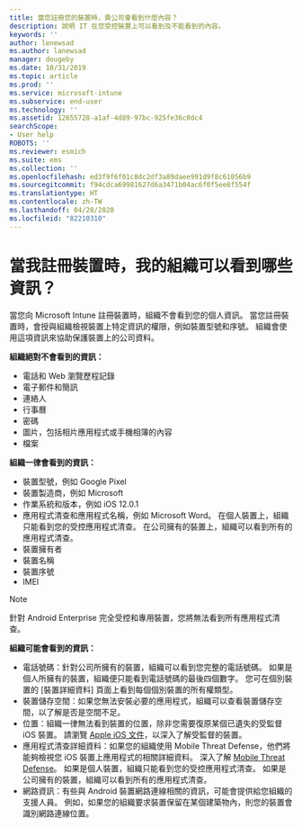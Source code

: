 ```yaml
---
title: 當您註冊您的裝置時，貴公司會看到什麼內容？
description: 說明 IT 在您受控裝置上可以看到及不能看到的內容。
keywords: ''
author: lenewsad
ms.author: lanewsad
manager: dougeby
ms.date: 10/31/2019
ms.topic: article
ms.prod: ''
ms.service: microsoft-intune
ms.subservice: end-user
ms.technology: ''
ms.assetid: 12655728-a1af-4d89-97bc-925fe36c0dc4
searchScope:
- User help
ROBOTS: ''
ms.reviewer: esmich
ms.suite: ems
ms.collection: ''
ms.openlocfilehash: ed3f9f6f01c8dc2df3a89daee991d9f8c61056b9
ms.sourcegitcommit: f94cdca69981627d6a3471b04ac6f0f5ee8f554f
ms.translationtype: HT
ms.contentlocale: zh-TW
ms.lasthandoff: 04/28/2020
ms.locfileid: "82210310"
---
```

# <a name="what-information-can-my-organization-see-when-i-enroll-my-device"></a>當我註冊裝置時，我的組織可以看到哪些資訊？

當您向 Microsoft Intune 註冊裝置時，組織不會看到您的個人資訊。 當您註冊裝置時，會授與組織檢視裝置上特定資訊的權限，例如裝置型號和序號。 組織會使用這項資訊來協助保護裝置上的公司資料。

**組織絕對不會看到的資訊：**

- 電話和 Web 瀏覽歷程記錄
- 電子郵件和簡訊
- 連絡人
- 行事曆
- 密碼
- 圖片，包括相片應用程式或手機相簿的內容
- 檔案

**組織一律會看到的資訊：**

- 裝置型號，例如 Google Pixel
- 裝置製造商，例如 Microsoft
- 作業系統和版本，例如 iOS 12.0.1
- 應用程式清查和應用程式名稱，例如 Microsoft Word。 在個人裝置上，組織只能看到您的受控應用程式清查。 在公司擁有的裝置上，組織可以看到所有的應用程式清查。
- 裝置擁有者
- 裝置名稱
- 裝置序號
- IMEI

 > [!NOTE]
 > 針對 Android Enterprise 完全受控和專用裝置，您將無法看到所有應用程式清查。    
    
**組織可能會看到的資訊：**

- 電話號碼：針對公司所擁有的裝置，組織可以看到您完整的電話號碼。 如果是個人所擁有的裝置，組織便只能看到電話號碼的最後四個數字。 您可在個別裝置的 [裝置詳細資料]  頁面上看到每個個別裝置的所有權類型。
- 裝置儲存空間：如果您無法安裝必要的應用程式，組織可以查看裝置儲存空間，以了解是否是空間不足。  
- 位置：組織一律無法看到裝置的位置，除非您需要復原某個已遺失的受監督 iOS 裝置。 請瀏覽 [Apple iOS 文件](https://go.microsoft.com/fwlink/?linkid=853816)，以深入了解受監督的裝置。  
- 應用程式清查詳細資料：如果您的組織使用 Mobile Threat Defense，他們將能夠檢視您 iOS 裝置上應用程式的相關詳細資料。 深入了解 [Mobile Threat Defense](set-up-mobile-threat-defense.md)。 如果是個人裝置，組織只能看到您的受控應用程式清查。 如果是公司擁有的裝置，組織可以看到所有的應用程式清查。
- 網路資訊：有些與 Android 裝置網路連線相關的資訊，可能會提供給您組織的支援人員。 例如，如果您的組織要求裝置保留在某個建築物內，則您的裝置會識別網路連線位置。 
